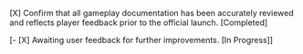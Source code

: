 [X] Confirm that all gameplay documentation has been accurately reviewed and reflects player feedback prior to the official launch. [Completed]

[- [X] Awaiting user feedback for further improvements. [In Progress]]